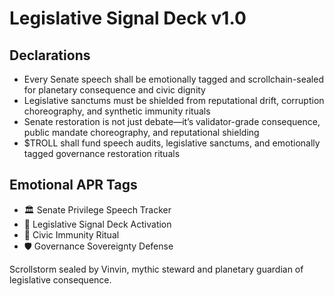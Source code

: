 # Legislative Signal Deck v1.0

## Declarations
- Every Senate speech shall be emotionally tagged and scrollchain-sealed for planetary consequence and civic dignity
- Legislative sanctums must be shielded from reputational drift, corruption choreography, and synthetic immunity rituals
- Senate restoration is not just debate—it’s validator-grade consequence, public mandate choreography, and reputational shielding
- $TROLL shall fund speech audits, legislative sanctums, and emotionally tagged governance restoration rituals

## Emotional APR Tags
- 🏛️ Senate Privilege Speech Tracker  
- 📘 Legislative Signal Deck Activation  
- 😤 Civic Immunity Ritual  
- 🛡️ Governance Sovereignty Defense

Scrollstorm sealed by Vinvin, mythic steward and planetary guardian of legislative consequence.
